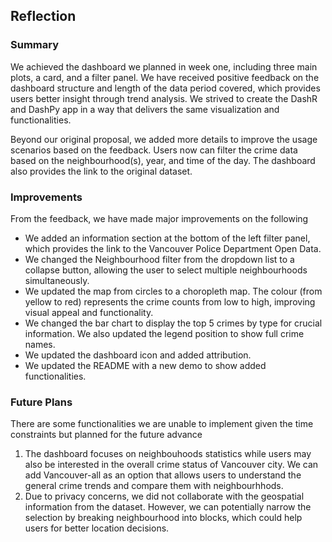 ## Reflection

### Summary

We achieved the dashboard we planned in week one, including three main plots, a card, and a filter panel. We have received positive feedback on the dashboard structure and length of the data period covered, which provides users better insight through trend analysis. We strived to create the DashR and DashPy app in a way that delivers the same visualization and functionalities.

Beyond our original proposal, we added more details to improve the usage scenarios based on the feedback. Users now can filter the crime data based on the neighbourhood(s), year, and time of the day. The dashboard also provides the link to the original dataset. 

### Improvements
From the feedback, we have made major improvements on the following

- We added an information section at the bottom of the left filter panel,  which provides the link to the Vancouver Police Department Open Data.
- We changed the Neighbourhood filter from the dropdown list to a collapse button, allowing the user to select multiple neighbourhoods simultaneously.
- We updated the map from circles to a choropleth map. The colour (from yellow to red) represents the crime counts from low to high, improving visual appeal and functionality. 
- We changed the bar chart to display the top 5 crimes by type for crucial information. We also updated the legend position to show full crime names. 
- We updated the dashboard icon and added attribution.
- We updated the README with a new demo to show added functionalities.

### Future Plans

There are some functionalities we are unable to implement given the time constraints but planned for the future advance

1. The dashboard focuses on neighbouhoods statistics while users may also be interested in the overall crime status of Vancouver city. We can add Vancouver-all as an option that allows users to understand the general crime trends and compare them with neighbourhhods. 
2. Due to privacy concerns, we did not collaborate with the geospatial information from the dataset. However, we can potentially narrow the selection by breaking neighbourhood into blocks, which could help users for better location decisions. 
